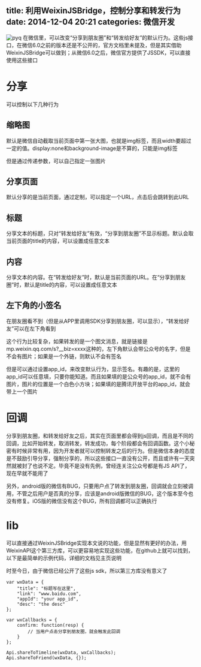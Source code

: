 title: 利用WeixinJSBridge，控制分享和转发行为
date: 2014-12-04 20:21
categories: 微信开发 
---
![pyq](http://pic.kyfxbl.com/pyq.jpeg)
在微信里，可以改变“分享到朋友圈”和“转发给好友”的默认行为。这些js接口，在微信6.0之前的版本还是不公开的，官方文档里未提及，但是其实借助WeixinJSBridge可以做到；从微信6.0之后，微信官方提供了JSSDK，可以直接使用这些接口
<!--more-->

# 分享

可以控制以下几种行为

## 缩略图

默认是微信自动截取当前页面中第一张大图，也就是img标签，而且width要超过一定的值。display:none和background-image是不算的，只能是img标签

但是通过传递参数，可以自己指定一张图片

## 分享页面

默认分享的是当前页面，通过定制，可以指定一个URL，点击后会跳转到此URL

## 标题

分享文本的标题，只对“转发给好友”有效，“分享到朋友圈”不显示标题。默认会取当前页面的title的内容，可以设置成任意文本

## 内容

分享文本的内容。在“转发给好友”时，默认是当前页面的URL。在“分享到朋友圈”时，默认是title的内容，可以设置成任意文本

## 左下角的小签名

在朋友圈看不到（但是从APP里调用SDK分享到朋友圈，可以显示），“转发给好友”可以在左下角看到

这个行为比较复杂，如果转发的是一个图文消息，就是链接是mp.weixin.qq.com/s?__biz=xxxx这种的，左下角默认会带公众号的名字，但是不会有图片；如果是一个外链，则默认不会有签名

但是可以通过设置app_id，来改变默认行为，显示签名。有趣的是，这里的app_id可以任意填，只要你能知道。而且如果填的是公众号的app_id，就不会有图片，图片的位置是一个白色小方块；如果填的是腾讯开放平台的app_id，就会带上一个图片

# 回调

分享到朋友圈，和转发给好友之后，其实在页面里都会得到js回调，而且是不同的回调，比如开始转发，取消转发，转发成功，每个阶段都会有回调函数。这个小秘密有时候非常有用，因为开发者就可以控制转发之后的行为。但是微信本身的态度是不鼓励引导分享，强制分享的，所以这些接口一直没有公开，而且或许有一天突然就被封了也说不定。毕竟不是没有先例，曾经连关注公众号都是有JS API了，现在早就不能用了

另外，android版的微信有BUG，只要用户点了转发到朋友圈，回调就会立刻被调用，不管之后用户是否真的分享，应该是android版微信的BUG，这个版本至今也没有修复。iOS版的微信没有这个BUG，所有回调都可以正确执行

# lib

可以直接通过WeixinJSBridge实现本文说的功能，但是显然有更好的办法，用WeixinAPI这个第三方库，可以更容易地实现这些功能，在github上就可以找到，以下是最简单的示例代码，详细的文档见主页说明

时至今日，由于微信已经公开了这些js sdk，所以第三方库没有意义了

```
var wxData = {
    "title": "标题写在这里",
    "link": "www.baidu.com",
    "appId": "your app_id",
    "desc": "the desc"
};

var wxCallbacks = {
    confirm: function(resp) {
        // 当用户点击分享到朋友圈，就会触发此回调
    }
};

Api.shareToTimeline(wxData, wxCallbacks);
Api.shareToFriend(wxData, {});
```
